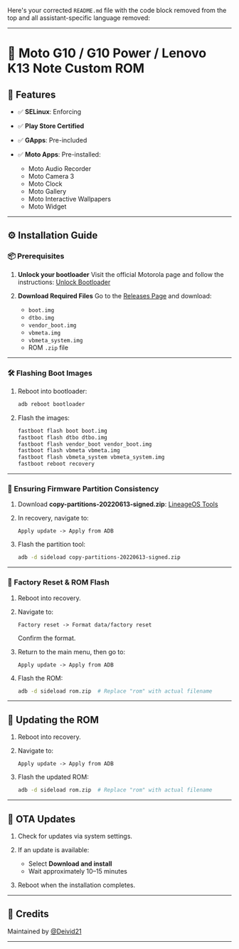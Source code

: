 Here's your corrected `README.md` file with the code block removed from the top and all assistant-specific language removed:

---

# 📱 Moto G10 / G10 Power / Lenovo K13 Note Custom ROM

## 🔐 Features

* ✅ **SELinux**: Enforcing
* ✅ **Play Store Certified**
* ✅ **GApps**: Pre-included
* ✅ **Moto Apps**: Pre-installed:

  * Moto Audio Recorder
  * Moto Camera 3
  * Moto Clock
  * Moto Gallery
  * Moto Interactive Wallpapers
  * Moto Widget

---

## ⚙️ Installation Guide

### 📦 Prerequisites

1. **Unlock your bootloader**
   Visit the official Motorola page and follow the instructions:
   [Unlock Bootloader](https://en-us.support.motorola.com/app/standalone/bootloader/unlock-your-device-a)

2. **Download Required Files**
   Go to the [Releases Page](https://github.com/Deivid21/RELEASES/blob/main/README.md#moto-g10--g10-power--lenovo-k13-note-capri) and download:

   * `boot.img`
   * `dtbo.img`
   * `vendor_boot.img`
   * `vbmeta.img`
   * `vbmeta_system.img`
   * ROM `.zip` file

---

### 🛠️ Flashing Boot Images

1. Reboot into bootloader:

   ```bash
   adb reboot bootloader
   ```

2. Flash the images:

   ```bash
   fastboot flash boot boot.img
   fastboot flash dtbo dtbo.img
   fastboot flash vendor_boot vendor_boot.img
   fastboot flash vbmeta vbmeta.img
   fastboot flash vbmeta_system vbmeta_system.img
   fastboot reboot recovery
   ```

---

### 📁 Ensuring Firmware Partition Consistency

1. Download **copy-partitions-20220613-signed.zip**:
   [LineageOS Tools](https://mirrorbits.lineageos.org/tools/copy-partitions-20220613-signed.zip)

2. In recovery, navigate to:

   ```
   Apply update -> Apply from ADB
   ```

3. Flash the partition tool:

   ```bash
   adb -d sideload copy-partitions-20220613-signed.zip
   ```

---

### 🧹 Factory Reset & ROM Flash

1. Reboot into recovery.

2. Navigate to:

   ```
   Factory reset -> Format data/factory reset
   ```

   Confirm the format.

3. Return to the main menu, then go to:

   ```
   Apply update -> Apply from ADB
   ```

4. Flash the ROM:

   ```bash
   adb -d sideload rom.zip  # Replace "rom" with actual filename
   ```

---

## 🔄 Updating the ROM

1. Reboot into recovery.

2. Navigate to:

   ```
   Apply update -> Apply from ADB
   ```

3. Flash the updated ROM:

   ```bash
   adb -d sideload rom.zip  # Replace "rom" with actual filename
   ```

---

## 📲 OTA Updates

1. Check for updates via system settings.

2. If an update is available:

   * Select **Download and install**
   * Wait approximately 10–15 minutes

3. Reboot when the installation completes.

---

## 💬 Credits

Maintained by [@Deivid21](https://github.com/Deivid21)

---
